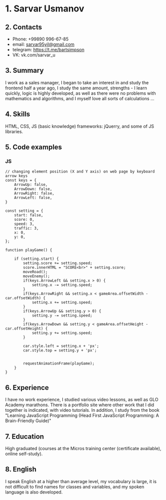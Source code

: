 # 1. Sarvar Usmanov

## 2. Contacts

- Phone: +99890 996-67-85
- email: sarvar95yil@gmail.com
- telegram: https://t.me/bartsimpson
- VK: vk.com/sarvar_u

## 3. Summary

I work as a sales manager, I began to take an interest in and study the frontend half a year ago, I study the same amount, strengths - I learn quickly, logic is highly developed, as well as there were no problems with mathematics and algorithms, and I myself love all sorts of calculations ...

## 4. Skills

HTML, CSS, JS (basic knowledge) frameworks: jQuerry, and some of JS libraries.

## 5. Code examples

### JS
```JS
// changing element position (X and Y axis) on web page by keyboard arrow keys
const keys = {
    ArrowUp: false,
    ArrowDown: false,
    ArrowRight: false,
    ArrowLeft: false,
}

const setting = {
    start: false,
    score: 0,
    speed: 3,
    traffic: 3,
    x: 0,
    y: 0,
};

function playGame() {

    if (setting.start) {
        setting.score += setting.speed;
        score.innerHTML = "SCORE<br>" + setting.score;
        moveRoad();
        moveEnemy();
        if(keys.ArrowLeft && setting.x > 0) {
            setting.x -= setting.speed;
        }
        if(keys.ArrowRight && setting.x < gameArea.offsetWidth - car.offsetWidth) {
            setting.x += setting.speed;
        }
        if(keys.ArrowUp && setting.y > 0) {
            setting.y -= setting.speed;
        }
        if(keys.ArrowDown && setting.y < gameArea.offsetHeight - car.offsetHeight) {
            setting.y += setting.speed;
        }

        car.style.left = setting.x + 'px';
        car.style.top = setting.y + 'px';


        requestAnimationFrame(playGame);
    }
}
```

## 6. Experience

I have no work experience, I studied various video lessons, as well as GLO Academy marathons. There is a portfolio site where other work that I did together is indicated, with video tutorials. In addition, I study from the book "Learning JavaScript Programming (Head First JavaScript Programming: A Brain-Friendly Guide)"

## 7. Education

High graduated  (courses at the Micros training center (certificate available), online self-study).

## 8. English
I speak English at a higher than average level, my vocabulary is large, it is not difficult to find names for classes and variables, and my spoken language is also developed.

